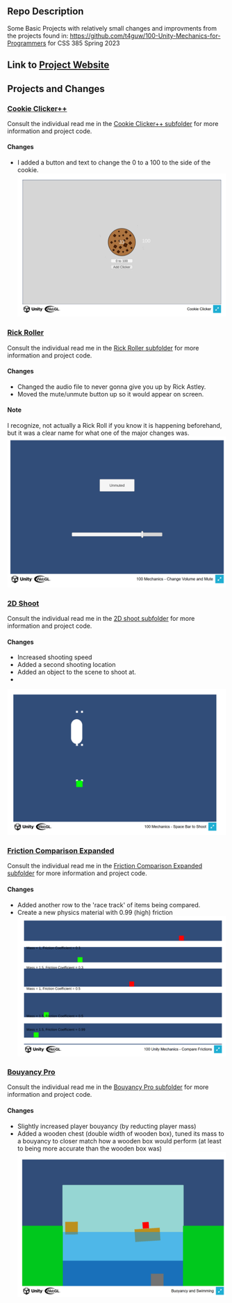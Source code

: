 ## Repo Description
Some Basic Projects with relatively small changes and improvments from the projects found in: https://github.com/t4guw/100-Unity-Mechanics-for-Programmers for CSS 385 Spring 2023

## Link to [Project Website](https://jeffcaruso.github.io/css385-unityBasics/)

## Projects and Changes
### [Cookie Clicker++](https://jeffcaruso.github.io/css385-unity-cookieclicker/)
Consult the individual read me in the [Cookie Clicker++ subfolder](https://github.com/Jeffcaruso/css385-unityBasics/tree/main/Cookie%20Clicker%2B%2B) for more information and project code.
#### Changes
- I added a button and text to change the 0 to a 100 to the side of the cookie.
![Cookie game screenshot](https://raw.githubusercontent.com/Jeffcaruso/css385-unity-RickRoll/main/screenshots/cookie%20screenshot.png?token=GHSAT0AAAAAACAWMPTQLBQKO7BSUR575QZOZBIOU6Q)



### [Rick Roller](https://jeffcaruso.github.io/css385-unity-RickRoll/)
Consult the individual read me in the [Rick Roller subfolder](https://github.com/Jeffcaruso/css385-unityBasics/tree/main/Rick%20Roller) for more information and project code.
#### Changes
- Changed the audio file to never gonna give you up by Rick Astley.
- Moved the mute/unmute button up so it would appear on screen.
#### Note
I recognize, not actually a Rick Roll if you know it is happening beforehand, but it was a clear name for what one of the major changes was.
![Rick Roller game screenshot](https://raw.githubusercontent.com/Jeffcaruso/css385-unity-RickRoll/main/screenshots/rick%20roll%20screenshot.PNG?token=GHSAT0AAAAAACAWMPTQ2O7YVR7HJFWQLDYKZBIOVRA)



### [2D Shoot](https://jeffcaruso.github.io/css385-unity-2dshootgame/)
Consult the individual read me in the [2D shoot subfolder](https://github.com/Jeffcaruso/css385-unityBasics/tree/main/2d%20shoot) for more information and project code.
#### Changes
- Increased shooting speed
- Added a second shooting location
- Added an object to the scene to shoot at.
- 
![2D shoot game screenshot](https://raw.githubusercontent.com/Jeffcaruso/css385-unity-RickRoll/main/screenshots/2d%20shoot%20screenshot.png?token=GHSAT0AAAAAACAWMPTRJOTGB6EHC7DG3AWKZBIOXXA)




### [Friction Comparison Expanded](https://jeffcaruso.github.io/css385-unity-FrictionComparisonExpanded/)
Consult the individual read me in the [Friction Comparison Expanded subfolder](https://github.com/Jeffcaruso/css385-unityBasics/tree/main/Friction%20Comparison%20Expanded) for more information and project code.
#### Changes
- Added another row to the 'race track' of items being compared.
- Create a new physics material with 0.99 (high) friction
![Friction Comparison Expanded game screenshot](https://raw.githubusercontent.com/Jeffcaruso/css385-unity-RickRoll/main/screenshots/friction%20screenshot.PNG?token=GHSAT0AAAAAACAWMPTQ3UDBTVTYWVEADPHKZBIOX7Q)




### [Bouyancy Pro](https://jeffcaruso.github.io/css385-unity-bouyancyPro/)
Consult the individual read me in the [Bouyancy Pro subfolder](https://github.com/Jeffcaruso/css385-unityBasics/tree/main/Bouyancy%20Pro) for more information and project code.
#### Changes
- Slightly increased player bouyancy (by reducting player mass)
- Added a wooden chest (double width of wooden box), tuned its mass to a bouyancy to closer match how a wooden box would perform (at least to being more accurate than the wooden box was)
![Bouyancy Pro game screenshot](https://raw.githubusercontent.com/Jeffcaruso/css385-unity-RickRoll/main/screenshots/bouyancy%20pro%20screenshot.PNG?token=GHSAT0AAAAAACAWMPTQR3C6HLXSCBHLZHBGZBIOYKQ)
